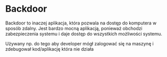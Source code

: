 # Backdoor
Backdoor to inaczej aplikacja, która pozwala na dostęp do komputera w sposób zdalny. Jest bardzo mocną aplikacją, ponieważ obchodzi zabezpieczenia systemu i daje dostęp do wszystkich możliwości systemu.

Używany np. do tego aby developer mógł zalogować się na maszynę i zdebugował kod/aplikację która nie działa